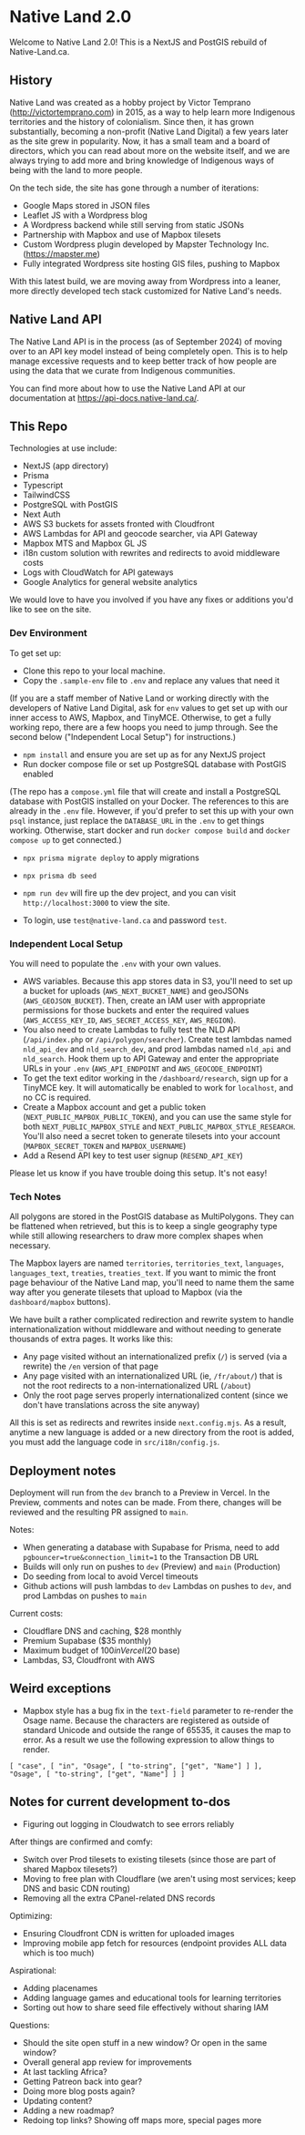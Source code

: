 # Native Land 2.0

Welcome to Native Land 2.0! This is a NextJS and PostGIS rebuild of Native-Land.ca.

## History

Native Land was created as a hobby project by Victor Temprano (http://victortemprano.com) in 2015, as a way to help learn more Indigenous territories and the history of colonialism. Since then, it has grown substantially, becoming a non-profit (Native Land Digital) a few years later as the site grew in popularity. Now, it has a small team and a board of directors, which you can read about more on the website itself, and we are always trying to add more and bring knowledge of Indigenous ways of being with the land to more people.

On the tech side, the site has gone through a number of iterations:

- Google Maps stored in JSON files
- Leaflet JS with a Wordpress blog
- A Wordpress backend while still serving from static JSONs
- Partnership with Mapbox and use of Mapbox tilesets
- Custom Wordpress plugin developed by Mapster Technology Inc. (https://mapster.me)
- Fully integrated Wordpress site hosting GIS files, pushing to Mapbox

With this latest build, we are moving away from Wordpress into a leaner, more directly developed tech stack customized for Native Land's needs.

## Native Land API

The Native Land API is in the process (as of September 2024) of moving over to an API key model instead of being completely open. This is to help manage excessive requests and to keep better track of how people are using the data that we curate from Indigenous communities.

You can find more about how to use the Native Land API at our documentation at https://api-docs.native-land.ca/.

## This Repo

Technologies at use include:

- NextJS (app directory)
- Prisma
- Typescript
- TailwindCSS
- PostgreSQL with PostGIS
- Next Auth
- AWS S3 buckets for assets fronted with Cloudfront
- AWS Lambdas for API and geocode searcher, via API Gateway
- Mapbox MTS and Mapbox GL JS
- i18n custom solution with rewrites and redirects to avoid middleware costs
- Logs with CloudWatch for API gateways
- Google Analytics for general website analytics

We would love to have you involved if you have any fixes or additions you'd like to see on the site.

### Dev Environment

To get set up:

- Clone this repo to your local machine.
- Copy the `.sample-env` file to `.env` and replace any values that need it

(If you are a staff member of Native Land or working directly with the developers of Native Land Digital, ask for `env` values to get set up with our inner access to AWS, Mapbox, and TinyMCE. Otherwise, to get a fully working repo, there are a few hoops you need to jump through. See the second below ("Independent Local Setup") for instructions.)

- `npm install` and ensure you are set up as for any NextJS project
- Run docker compose file or set up PostgreSQL database with PostGIS enabled

(The repo has a `compose.yml` file that will create and install a PostgreSQL database with PostGIS installed on your Docker. The references to this are already in the `.env` file. However, if you'd prefer to set this up with your own `psql` instance, just replace the `DATABASE_URL` in the `.env` to get things working. Otherwise, start docker and run `docker compose build` and `docker compose up` to get connected.)

- `npx prisma migrate deploy` to apply migrations
- `npx prisma db seed`

- `npm run dev` will fire up the dev project, and you can visit `http://localhost:3000` to view the site.
- To login, use `test@native-land.ca` and password `test`.

### Independent Local Setup

You will need to populate the `.env` with your own values.

- AWS variables. Because this app stores data in S3, you'll need to set up a bucket for uploads (`AWS_NEXT_BUCKET_NAME`) and geoJSONs (`AWS_GEOJSON_BUCKET`). Then, create an IAM user with appropriate permissions for those buckets and enter the required values (`AWS_ACCESS_KEY_ID`, `AWS_SECRET_ACCESS_KEY`, `AWS_REGION`).
- You also need to create Lambdas to fully test the NLD API (`/api/index.php` or `/api/polygon/searcher`). Create test lambdas named `nld_api_dev` and `nld_search_dev`, and prod lambdas named `nld_api` and `nld_search`. Hook them up to API Gateway and enter the appropriate URLs in your `.env` (`AWS_API_ENDPOINT` and `AWS_GEOCODE_ENDPOINT`)
- To get the text editor working in the `/dashboard/research`, sign up for a TinyMCE key. It will automatically be enabled to work for `localhost`, and no CC is required.
- Create a Mapbox account and get a public token (`NEXT_PUBLIC_MAPBOX_PUBLIC_TOKEN`), and you can use the same style for both `NEXT_PUBLIC_MAPBOX_STYLE` and `NEXT_PUBLIC_MAPBOX_STYLE_RESEARCH`. You'll also need a secret token to generate tilesets into your account (`MAPBOX_SECRET_TOKEN` and `MAPBOX_USERNAME`)
- Add a Resend API key to test user signup (`RESEND_API_KEY`)

Please let us know if you have trouble doing this setup. It's not easy!

### Tech Notes

All polygons are stored in the PostGIS database as MultiPolygons. They can be flattened when retrieved, but this is to keep a single geography type while still allowing researchers to draw more complex shapes when necessary.

The Mapbox layers are named `territories`, `territories_text`, `languages`, `languages_text`, `treaties`, `treaties_text`. If you want to mimic the front page behaviour of the Native Land map, you'll need to name them the same way after you generate tilesets that upload to Mapbox (via the `dashboard/mapbox` buttons).

We have built a rather complicated redirection and rewrite system to handle internationalization without middleware and without needing to generate thousands of extra pages. It works like this:

- Any page visited without an internationalized prefix (`/`) is served (via a rewrite) the `/en` version of that page
- Any page visited with an internationalized URL (ie, `/fr/about/`) that is not the root redirects to a non-internationalized URL (`/about`)
- Only the root page serves properly internationalized content (since we don't have translations across the site anyway)

All this is set as redirects and rewrites inside `next.config.mjs`. As a result, anytime a new language is added or a new directory from the root is added, you must add the language code in `src/i18n/config.js`.

## Deployment notes

Deployment will run from the `dev` branch to a Preview in Vercel. In the Preview, comments and notes can be made. From there, changes will be reviewed and the resulting PR assigned to `main`.

Notes:

- When generating a database with Supabase for Prisma, need to add `pgbouncer=true&connection_limit=1` to the Transaction DB URL
- Builds will only run on pushes to `dev` (Preview) and `main` (Production)
- Do seeding from local to avoid Vercel timeouts
- Github actions will push lambdas to `dev` Lambdas on pushes to `dev`, and prod Lambdas on pushes to `main`

Current costs:

- Cloudflare DNS and caching, $28 monthly
- Premium Supabase ($35 monthly)
- Maximum budget of $100 in Vercel ($20 base)
- Lambdas, S3, Cloudfront with AWS

## Weird exceptions

- Mapbox style has a bug fix in the `text-field` parameter to re-render the Osage name. Because the characters are registered as outside of standard Unicode and outside the range of 65535, it causes the map to error. As a result we use the following expression to allow things to render.
```
[ "case", [ "in", "Osage", [ "to-string", ["get", "Name"] ] ], "Osage", [ "to-string", ["get", "Name"] ] ]
```

## Notes for current development to-dos

- Figuring out logging in Cloudwatch to see errors reliably

After things are confirmed and comfy:
- Switch over Prod tilesets to existing tilesets (since those are part of shared Mapbox tilesets?)
- Moving to free plan with Cloudflare (we aren't using most services; keep DNS and basic CDN routing)
- Removing all the extra CPanel-related DNS records

Optimizing:
- Ensuring Cloudfront CDN is written for uploaded images
- Improving mobile app fetch for resources (endpoint provides ALL data which is too much)

Aspirational:
- Adding placenames
- Adding language games and educational tools for learning territories
- Sorting out how to share seed file effectively without sharing IAM

Questions:
- Should the site open stuff in a new window? Or open in the same window?
- Overall general app review for improvements
- At last tackling Africa?
- Getting Patreon back into gear?
- Doing more blog posts again?
- Updating content?
- Adding a new roadmap?
- Redoing top links? Showing off maps more, special pages more
